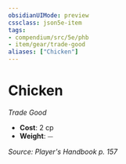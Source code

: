 ```yaml
---
obsidianUIMode: preview
cssclass: json5e-item
tags:
- compendium/src/5e/phb
- item/gear/trade-good
aliases: ["Chicken"]
---
```

# Chicken
*Trade Good*  

- **Cost**: 2 cp
- **Weight**: ⏤

*Source: Player's Handbook p. 157*
